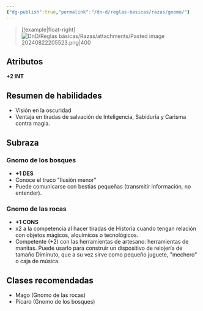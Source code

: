 ```yaml
---
{"dg-publish":true,"permalink":"/dn-d/reglas-basicas/razas/gnomo/"}
---
```


>[!example|float-right]
> ![DnD/Reglas básicas/Razas/attachments/Pasted image 20240822205523.png|400](/img/user/DnD/Reglas%20b%C3%A1sicas/Razas/attachments/Pasted%20image%2020240822205523.png)
## Atributos
**+2 INT**

## Resumen de habilidades
- Visión en la oscuridad
- Ventaja en tiradas de salvación de Inteligencia, Sabiduría y Carisma contra magia.

## Subraza
### Gnomo de los bosques
- **+1 DES**
- Conoce el truco "Ilusión menor"
- Puede comunicarse con bestias pequeñas (transmitir información, no entender).
### Gnomo de las rocas
- **+1 CONS**
- x2 a la competencia al hacer tiradas de Historia cuando tengan relación con objetos mágicos, alquímicos o tecnológicos.
- Competente (+2) con las herramientas de artesano: herramientas de manitas. Puede usarlo para construir un dispositivo de relojería de tamaño Diminuto, que a su vez sirve como pequeño juguete, "mechero" o caja de música.

## Clases recomendadas
- Mago (Gnomo de las rocas)
- Pícaro (Gnomo de los bosques)